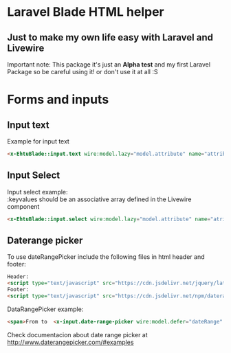 # Laravel Blade HTML helper

## Just to make my own life easy with Laravel and Livewire 

Important note: This package it's just an <b>Alpha test</b> and my first Laravel Package so be careful using it! or don't use it at all :S

# Forms and inputs
## Input text
Example for input text
```html
<x-EhtuBlade::input.text wire:model.lazy="model.attribute" name="attribute" errorTarget="model.attribute"/>
```

## Input Select
Input select example:<br/>
:keyvalues should be an associative array defined in the Livewire component
```html
<x-EhtuBlade::input.select wire:model.lazy="model.attribute" name="atribute" :keyValues="$preuVariacio::PREU_VARIACIONS_ZONES" errorTarget="model.attribute" />
```

## Daterange picker
To use dateRangePicker include the following files in html header and footer:
```html
Header:
<script type="text/javascript" src="https://cdn.jsdelivr.net/jquery/latest/jquery.min.js"></script>
Footer:
<script type="text/javascript" src="https://cdn.jsdelivr.net/npm/daterangepicker/daterangepicker.min.js"></script>
```

DataRangePicker example:
```html
<span>From to  <x-input.date-range-picker wire:model.defer="dateRange" id="dateRange" /></span>
```
Check documentacion about date range picker at http://www.daterangepicker.com/#examples


